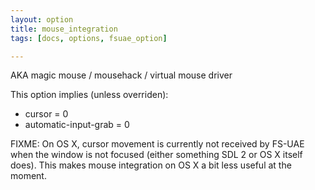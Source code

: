 ```yaml
---
layout: option
title: mouse_integration
tags: [docs, options, fsuae_option]

---
```


AKA magic mouse / mousehack / virtual mouse driver

This option implies (unless overriden):
- cursor = 0
- automatic-input-grab = 0

FIXME: On OS X, cursor movement is currently not received by FS-UAE when
the window is not focused (either something SDL 2 or OS X itself does).
This makes mouse integration on OS X a bit less useful at the moment.
